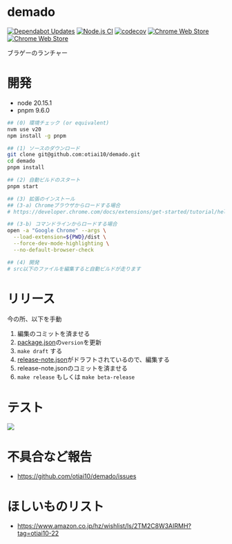 # demado

[![Dependabot Updates](https://github.com/otiai10/demado/actions/workflows/dependabot/dependabot-updates/badge.svg)](https://github.com/otiai10/demado/actions/workflows/dependabot/dependabot-updates)
[![Node.js CI](https://github.com/otiai10/demado/actions/workflows/node-ci.yaml/badge.svg)](https://github.com/otiai10/demado/actions/workflows/node-ci.yaml)
[![codecov](https://codecov.io/gh/otiai10/demado/graph/badge.svg?token=2vdGdzZZkq)](https://codecov.io/gh/otiai10/demado)
[![Chrome Web Store](https://img.shields.io/chrome-web-store/stars/dfmhlfpfpbijchleocfbpcdjgnbpdigh.svg)](https://chrome.google.com/webstore/detail/demado/dfmhlfpfpbijchleocfbpcdjgnbpdigh)
[![Chrome Web Store](https://img.shields.io/chrome-web-store/rating-count/dfmhlfpfpbijchleocfbpcdjgnbpdigh.svg)](https://chromewebstore.google.com/detail/demado/dfmhlfpfpbijchleocfbpcdjgnbpdigh)

ブラゲーのランチャー

# 開発

* node 20.15.1
* pnpm 9.6.0

```sh
## (0) 環境チェック (or equivalent)
nvm use v20
npm install -g pnpm

## (1) ソースのダウンロード
git clone git@github.com:otiai10/demado.git
cd demado
pnpm install

## (2) 自動ビルドのスタート
pnpm start

## (3) 拡張のインストール
## (3-a) Chromeブラウザからロードする場合
# https://developer.chrome.com/docs/extensions/get-started/tutorial/hello-world?hl=ja#load-unpacked

## (3-b) コマンドラインからロードする場合
open -a "Google Chrome" --args \
  --load-extension=${PWD}/dist \
  --force-dev-mode-highlighting \
  --no-default-browser-check

## (4) 開発
# src以下のファイルを編集すると自動ビルドが走ります
```

# リリース

今の所、以下を手動

1. 編集のコミットを済ませる
2. [package.json](./package.json)の`version`を更新
3. `make draft` する
4. [release-note.json](./src/release-note.json)がドラフトされているので、編集する
5. release-note.jsonのコミットを済ませる
6. `make release` もしくは `make beta-release`

# テスト

![](https://codecov.io/gh/otiai10/demado/graphs/tree.svg?token=2vdGdzZZkq)

# 不具合など報告

* https://github.com/otiai10/demado/issues

# ほしいものリスト

* https://www.amazon.co.jp/hz/wishlist/ls/2TM2C8W3AIRMH?tag=otiai10-22
